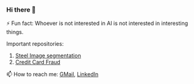 ### Hi there 👋

⚡ Fun fact: Whoever is not interested in AI is not interested in interesting things.

Important repositories: 
1. [Steel Image segmentation](https://github.com/rook0falcon/steel-defect-detection)
2. [Credit Card Fraud](https://github.com/rook0falcon/credit-card-fraud-detection)

📫 How to reach me: [GMail](mailto:guildbilla@gmail.com?subject=[GitHub]), [LinkedIn](https://www.linkedin.com/in/karthik-kumar-billa/)


<!--
**rook0falcon/rook0falcon** is a ✨ _special_ ✨ repository because its `README.md` (this file) appears on your GitHub profile.

Here are some ideas to get you started:

- 🔭 I’m currently working on ...
- 🌱 I’m currently learning ...
- 👯 I’m looking to collaborate on ...
- 🤔 I’m looking for help with ...
- 💬 Ask me about ...
- 📫 How to reach me: ...
- 😄 Pronouns: ...
- ⚡ Fun fact: ...
-->
